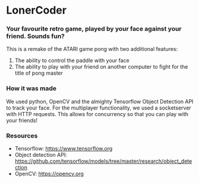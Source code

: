 # LonerCoder

### Your favourite retro game, played by your face against your friend. Sounds fun?

This is a remake of the ATARI game pong with two additional features:
1) The ability to control the paddle with your face
2) The ability to play with your friend on another computer to fight for the title of pong master

### How it was made

We used python, OpenCV and the almighty Tensorflow Object Detection API to track your face. For the multiplayer functionality, we used a socketserver with HTTP requests. This allows for concurrency so that you can play with your friends!

### Resources

- Tensorflow: https://www.tensorflow.org
- Object detection API: https://github.com/tensorflow/models/tree/master/research/object_detection
- OpenCV: https://opencv.org
